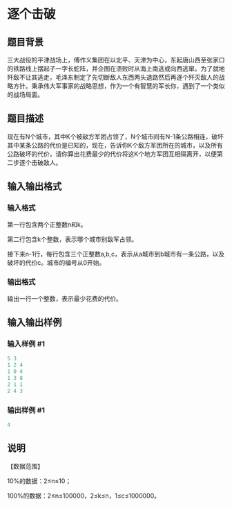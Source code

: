 # 逐个击破

## 题目背景

三大战役的平津战场上，傅作义集团在以北平、天津为中心，东起唐山西至张家口的铁路线上摆起子一字长蛇阵，并企图在溃败时从海上南逃或向西逃窜。为了就地歼敌不让其逃走，毛泽东制定了先切断敌人东西两头退路然后再逐个歼灭敌人的战略方针。秉承伟大军事家的战略思想，作为一个有智慧的军长你，遇到了一个类似的战场局面。

## 题目描述

现在有N个城市，其中K个被敌方军团占领了，N个城市间有N-1条公路相连，破坏其中某条公路的代价是已知的，现在，告诉你K个敌方军团所在的城市，以及所有公路破坏的代价，请你算出花费最少的代价将这K个地方军团互相隔离开，以便第二步逐个击破敌人。

## 输入输出格式

### 输入格式

第一行包含两个正整数n和k。

第二行包含k个整数，表示哪个城市别敌军占领。

接下来n-1行，每行包含三个正整数a,b,c，表示从a城市到b城市有一条公路，以及破坏的代价c。城市的编号从0开始。

### 输出格式

输出一行一个整数，表示最少花费的代价。

## 输入输出样例

### 输入样例 #1

```cpp
5 3
1 2 4
1 0 4
1 3 8
2 1 1
2 4 3
```


### 输出样例 #1

```cpp
4
```


## 说明

【数据范围】

10%的数据：2≤n≤10；

100%的数据：2≤n≤100000，2≤k≤n，1≤c≤1000000。

